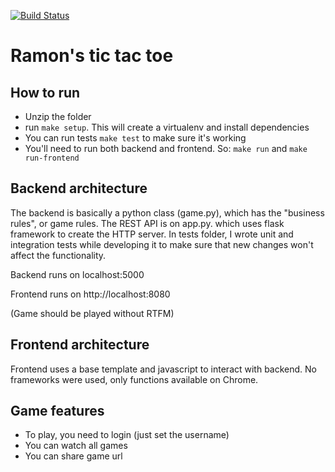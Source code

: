 [![Build Status](https://travis-ci.org/ramonmedeiros/tic_tac_toe.svg?branch=master)](https://travis-ci.org/ramonmedeiros/tic_tac_toe/)

# Ramon's tic tac toe

## How to run

* Unzip the folder
* run ```make setup```. This will create a virtualenv and install dependencies
* You can run tests ```make test``` to make sure it's working 
* You'll need to run both backend and frontend. So: ```make run``` and ```make run-frontend```

## Backend architecture

The backend is basically a python class (game.py), which has the "business rules", or game rules. The REST API is on app.py. which uses flask framework to create the HTTP server.
In tests folder, I wrote unit and integration tests while developing it to make sure that new changes won't affect the functionality. 

Backend runs on localhost:5000

Frontend runs on http://localhost:8080

(Game should be played without RTFM)

## Frontend architecture

Frontend uses a base template and javascript to interact with backend. No frameworks were used, only functions available on Chrome.


## Game features
* To play, you need to login (just set the username)
* You can watch all games
* You can share game url

